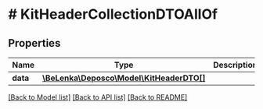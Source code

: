 # # KitHeaderCollectionDTOAllOf

## Properties

Name | Type | Description | Notes
------------ | ------------- | ------------- | -------------
**data** | [**\BeLenka\Deposco\Model\KitHeaderDTO[]**](KitHeaderDTO.md) |  | [optional]

[[Back to Model list]](../../README.md#models) [[Back to API list]](../../README.md#endpoints) [[Back to README]](../../README.md)
